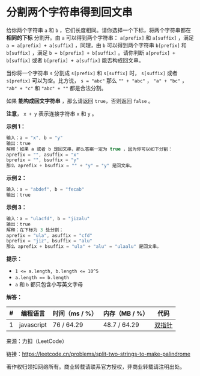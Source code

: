 # 分割两个字符串得到回文串

给你两个字符串 `a` 和 `b` ，它们长度相同。请你选择一个下标，将两个字符串都在 **相同的下标** 分割开。由 `a` 可以得到两个字符串： `a[prefix]` 和 `a[suffix]` ，满足 `a = a[prefix] + a[suffix]` ，同理，由 `b` 可以得到两个字符串 `b[prefix]` 和 `b[suffix]` ，满足 `b = b[prefix] + b[suffix]` 。请你判断 `a[prefix] + b[suffix]` 或者 `b[prefix] + a[suffix]` 能否构成回文串。

当你将一个字符串 `s` 分割成 `s[prefix]` 和 `s[suffix]` 时， `s[suffix]` 或者 `s[prefix]` 可以为空。比方说， `s = "abc"` 那么 `"" + "abc"` ， `"a" + "bc"` ， `"ab" + "c"` 和 `"abc" + ""` 都是合法分割。

如果 **能构成回文字符串** ，那么请返回 `true`，否则返回 `false` 。

**注意**， `x + y` 表示连接字符串 `x` 和 `y` 。

**示例 1：**

``` javascript
输入：a = "x", b = "y"
输出：true
解释：如果 a 或者 b 是回文串，那么答案一定为 true ，因为你可以如下分割：
aprefix = "", asuffix = "x"
bprefix = "", bsuffix = "y"
那么 aprefix + bsuffix = "" + "y" = "y" 是回文串。
```

**示例 2：**

``` javascript
输入：a = "abdef", b = "fecab"
输出：true
```

**示例 3：**

``` javascript
输入：a = "ulacfd", b = "jizalu"
输出：true
解释：在下标为 3 处分割：
aprefix = "ula", asuffix = "cfd"
bprefix = "jiz", bsuffix = "alu"
那么 aprefix + bsuffix = "ula" + "alu" = "ulaalu" 是回文串。
```

**提示：**

- `1 <= a.length, b.length <= 10^5`
- `a.length == b.length`
- `a` 和 `b` 都只包含小写英文字母

**解答：**

**#**|**编程语言**|**时间（ms / %）**|**内存（MB / %）**|**代码**
--|--|--|--|--
1|javascript|76 / 64.29|48.7 / 64.29|[双指针](./javascript/ac_v1.js)

来源：力扣（LeetCode）

链接：https://leetcode.cn/problems/split-two-strings-to-make-palindrome

著作权归领扣网络所有。商业转载请联系官方授权，非商业转载请注明出处。
